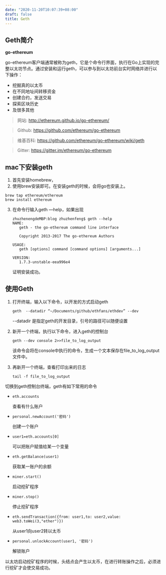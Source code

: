 ```yaml
---
date: "2020-11-20T10:07:39+08:00"
draft: false
title: Geth
---
```


## Geth简介

**go-ethereum**

go-ethereum客户端通常被称为geth，它是个命令行界面，执行在Go上实现的完整以太坊节点。通过安装和运行geth，可以参与到以太坊前台实时网络并进行以下操作：

- 挖掘真的以太币
- 在不同地址间转移资金
- 创建合约，发送交易
- 探索区块历史
- 及很多其他

> 网站: http://ethereum.github.io/go-ethereum/

> Github: https://github.com/ethereum/go-ethereum

> 维基百科: https://github.com/ethereum/go-ethereum/wiki/geth

> Gitter: https://gitter.im/ethereum/go-ethereum

## mac下安装geth

1. 首先安装homebrew，
2. 使用brew安装即可。在安装geth的时候，会将go也安装上。

```shell
brew tap ethereum/ethereum
brew install ethereum
```

3. 在命令行输入geth —help，如果出现

   ```shell
   zhuzhenengdeMBP:blog zhuzhenfeng$ geth --help
   NAME:
      geth - the go-ethereum command line interface

      Copyright 2013-2017 The go-ethereum Authors

   USAGE:
      geth [options] command [command options] [arguments...]
      
   VERSION:
      1.7.3-unstable-eea996e4
   ```

   证明安装成功。

## 使用Geth

1. 打开终端，输入以下命令，以开发的方式启动geth

   ```
   geth  --datadir “~/Documents/github/ethfans/ethdev” --dev
   ```

   --datadir 是指定geth的开发目录，引号的路径可以随便设置

2. 新开一个终端，执行以下命令，进入geth的控制台

   ```
   geth --dev console 2>>file_to_log_output
   ```

   该命令会将在console中执行的命令，生成一个文本保存在file_to_log_output文件中。

3. 再新开一个终端，查看打印出来的日志

   ```
   tail -f file_to_log_output
   ```

切换到geth控制台终端，geth有如下常用的命令

- `eth.accounts`

  查看有什么账户

- `personal.newAccount('密码')`

  创建一个账户

- `user1=eth.accounts[0]`

  可以把账户赋值给某一个变量

- `eth.getBalance(user1)`

  获取某一账户的余额

- `miner.start()`

  启动挖矿程序

- `miner.stop()`

  停止挖矿程序

- `eth.sendTransaction({from: user1,to: user2,value: web3.toWei(3,"ether")})`

  从user1向user2转以太币

- `personal.unlockAccount(user1, '密码')`

  解锁账户

以太坊启动挖矿程序的时候，头结点会产生以太币，在进行转账操作之后，必须进行挖矿才会使交易成功。
